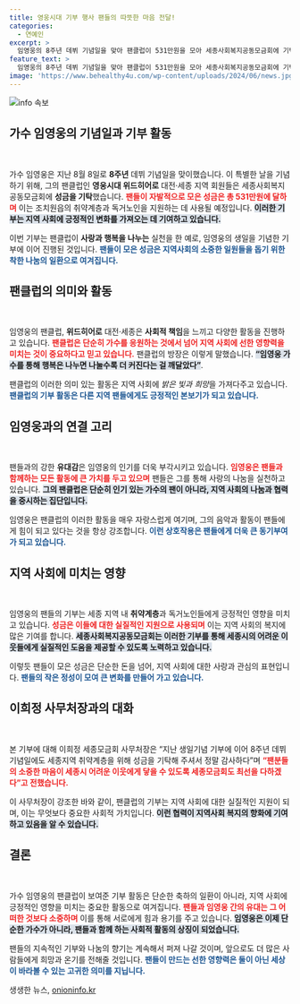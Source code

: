 ```yaml
---
title: 영웅시대 기부 행사 팬들의 따뜻한 마음 전달!
categories:
  - 연예인
excerpt: >
  임영웅의 8주년 데뷔 기념일을 맞아 팬클럽이 531만원을 모아 세종사회복지공동모금회에 기탁했습니다. 이들은 독거노인 및 취약계층 지원을 위한 릴레이 기부로 선한 영향력을 나누겠다고 밝혔습니다.
feature_text: >
  임영웅의 8주년 데뷔 기념일을 맞아 팬클럽이 531만원을 모아 세종사회복지공동모금회에 기탁했습니다. 이들은 독거노인 및 취약계층 지원을 위한 릴레이 기부로 선한 영향력을 나누겠다고 밝혔습니다.
image: 'https://www.behealthy4u.com/wp-content/uploads/2024/06/news.jpg'
---
```


<p><img src="https://www.behealthy4u.com/wp-content/uploads/2024/06/news.jpg" alt="info 속보" /></p>

<h2 data-ke-size="size26">가수 임영웅의 기념일과 기부 활동</h2>

<p data-ke-size="size16">&nbsp;</p>

<p>가수 임영웅은 지난 8월 8일로 <strong>8주년</strong> 데뷔 기념일을 맞이했습니다. 이 특별한 날을 기념하기 위해, 그의 팬클럽인 <strong>영웅시대 위드히어로</strong> 대전·세종 지역 회원들은 세종사회복지공동모금회에 <strong>성금을 기탁</strong>했습니다. <b><span style="color: #ee2323;">팬들이 자발적으로 모은 성금은 총 531만원에 달하며</span></b> 이는 조치원읍의 취약계층과 독거노인을 지원하는 데 사용될 예정입니다. <b><span style="background-color: #21538527;">이러한 기부는 지역 사회에 긍정적인 변화를 가져오는 데 기여하고 있습니다.</span></b> </p>

<p>이번 기부는 팬클럽이 <strong>사랑과 행복을 나누는</strong> 실천을 한 예로, 임영웅의 생일을 기념한 기부에 이어 진행된 것입니다. <b><span style="color: #1a5490;">팬들이 모은 성금은 지역사회의 소중한 일원들을 돕기 위한 착한 나눔의 일환으로 여겨집니다.</span></b></p>

<h2 data-ke-size="size26">팬클럽의 의미와 활동</h2>

<p data-ke-size="size16">&nbsp;</p>

<p>임영웅의 팬클럽, <strong>위드히어로</strong> 대전·세종은 <strong>사회적 책임</strong>을 느끼고 다양한 활동을 진행하고 있습니다. <b><span style="color: #ee2323;">팬클럽은 단순히 가수를 응원하는 것에서 넘어 지역 사회에 선한 영향력을 미치는 것이 중요하다고 믿고 있습니다.</span></b> 팬클럽의 방장은 이렇게 말했습니다. <b><span style="background-color: #21538527;">“임영웅 가수를 통해 행복은 나누면 나눌수록 더 커진다는 걸 깨달았다”</span></b>. </p>

<p>팬클럽의 이러한 의미 있는 활동은 지역 사회에 <em>밝은 빛과 희망</em>을 가져다주고 있습니다. <b><span style="color: #1a5490;">팬클럽의 기부 활동은 다른 지역 팬들에게도 긍정적인 본보기가 되고 있습니다.</span></b></p>

<h2 data-ke-size="size26">임영웅과의 연결 고리</h2>

<p data-ke-size="size16">&nbsp;</p>

<p>팬들과의 강한 <strong>유대감</strong>은 임영웅의 인기를 더욱 부각시키고 있습니다. <b><span style="color: #ee2323;">임영웅은 팬들과 함께하는 모든 활동에 큰 가치를 두고 있으며</span></b> 팬들은 그를 통해 사랑의 나눔을 실천하고 있습니다. <b><span style="background-color: #21538527;">그의 팬클럽은 단순히 인기 있는 가수의 팬이 아니라, 지역 사회의 나눔과 협력을 중시하는 집단입니다.</span></b> </p>

<p>임영웅은 팬클럽의 이러한 활동을 매우 자랑스럽게 여기며, 그의 음악과 활동이 팬들에게 힘이 되고 있다는 것을 항상 강조합니다. <b><span style="color: #1a5490;">이런 상호작용은 팬들에게 더욱 큰 동기부여가 되고 있습니다.</span></b></p>

<h2 data-ke-size="size26">지역 사회에 미치는 영향</h2>

<p data-ke-size="size16">&nbsp;</p>

<p>임영웅의 팬들의 기부는 세종 지역 내 <strong>취약계층</strong>과 독거노인들에게 긍정적인 영향을 미치고 있습니다. <b><span style="color: #ee2323;">성금은 이들에 대한 실질적인 지원으로 사용되며</span></b> 이는 지역 사회의 복지에 많은 기여를 합니다. <b><span style="background-color: #21538527;">세종사회복지공동모금회는 이러한 기부를 통해 세종시의 어려운 이웃들에게 실질적인 도움을 제공할 수 있도록 노력하고 있습니다.</span></b></p>

<p>이렇듯 팬들이 모은 성금은 단순한 돈을 넘어, 지역 사회에 대한 사랑과 관심의 표현입니다. <b><span style="color: #1a5490;">팬들의 작은 정성이 모여 큰 변화를 만들어 가고 있습니다.</span></b></p>

<h2 data-ke-size="size26">이희정 사무처장과의 대화</h2>

<p data-ke-size="size16">&nbsp;</p>

<p>본 기부에 대해 이희정 세종모금회 사무처장은 “지난 생일기념 기부에 이어 8주년 데뷔 기념일에도 세종지역 취약계층을 위해 성금을 기탁해 주셔서 정말 감사하다”며 <b><span style="color: #ee2323;">“팬분들의 소중한 마음이 세종시 어려운 이웃에게 닿을 수 있도록 세종모금회도 최선을 다하겠다”고 전했습니다.</span></b> </p>

<p>이 사무처장이 강조한 바와 같이, 팬클럽의 기부는 지역 사회에 대한 실질적인 지원이 되며, 이는 무엇보다 중요한 사회적 가치입니다. <b><span style="background-color: #21538527;">이런 협력이 지역사회 복지의 향화에 기여하고 있음을 알 수 있습니다.</span></b></p>

<h2 data-ke-size="size26">결론</h2>

<p data-ke-size="size16">&nbsp;</p>

<p>가수 임영웅의 팬클럽이 보여준 기부 활동은 단순한 축하의 일환이 아니라, 지역 사회에 긍정적인 영향을 미치는 중요한 활동으로 여겨집니다. <b><span style="color: #ee2323;">팬들과 임영웅 간의 유대는 그 어떠한 것보다 소중하며</span></b> 이를 통해 서로에게 힘과 용기를 주고 있습니다. <b><span style="background-color: #21538527;">임영웅은 이제 단순한 가수가 아니라, 팬들과 함께 하는 사회적 활동의 상징이 되었습니다.</span></b></p>

<p>팬들의 지속적인 기부와 나눔의 향기는 계속해서 퍼져 나갈 것이며, 앞으로도 더 많은 사람들에게 희망과 온기를 전해줄 것입니다. <b><span style="color: #1a5490;">팬들이 만드는 선한 영향력은 둘이 아닌 세상이 바라볼 수 있는 고귀한 의미를 지닙니다.</span></b></p>
생생한 뉴스, <a href="https://onioninfo.kr" rel="dofollow">onioninfo.kr</a>


